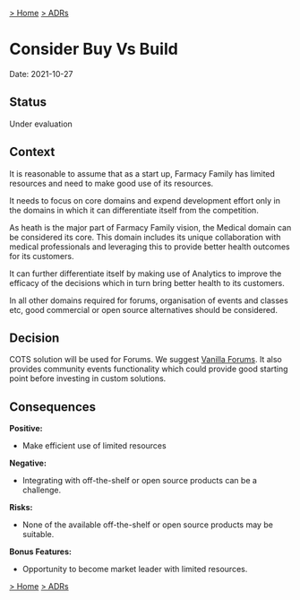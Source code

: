 [> Home](../README.md)    [> ADRs](README.md)

# Consider Buy Vs Build

Date: 2021-10-27

## Status

Under evaluation 

## Context

It is reasonable to assume that as a start up, Farmacy Family has limited resources and need to make good use of its resources.

It needs to focus on core domains and expend development effort only in the domains in which it can differentiate itself from the competition.

As heath is the major part of Farmacy Family vision, the Medical domain can be considered its core. This domain includes its unique collaboration with medical professionals and leveraging this to provide better health outcomes for its customers.

It can further differentiate itself by making use of Analytics to improve the efficacy of the decisions which in turn  bring better health to its customers.

In all other domains required for forums, organisation of events and classes etc, good commercial or open source alternatives should be considered.

## Decision

COTS solution will be used for Forums. We suggest [Vanilla Forums](https://vanillaforums.com/en/). It also provides community events functionality which could provide good starting point before investing in custom solutions.


## Consequences

**Positive:**

- Make efficient use of limited resources



**Negative:**

- Integrating with off-the-shelf or open source products can be a challenge.

**Risks:**

- None of the available off-the-shelf or open source products may be suitable.

**Bonus Features:**

- Opportunity to become market leader with limited resources.

[> Home](../README.md)    [> ADRs](README.md)